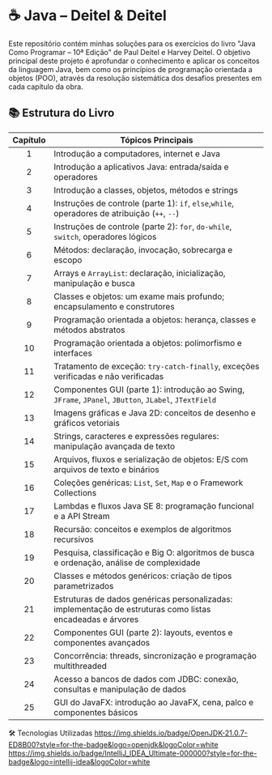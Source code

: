 # ☕ Java – Deitel & Deitel
Este repositório contém minhas soluções para os exercícios do livro "Java Como Programar – 10ª Edição" de Paul Deitel e Harvey Deitel.
O objetivo principal deste projeto é aprofundar o conhecimento e aplicar os conceitos da linguagem Java, bem como os princípios de programação orientada a objetos (POO), através da resolução sistemática dos desafios presentes em cada capítulo da obra.

## 📚 Estrutura do Livro
| Capítulo | Tópicos Principais                                                                                         |
| :------: |------------------------------------------------------------------------------------------------------------|
| 1 | Introdução a computadores, internet e Java                                                                 |
| 2 | Introdução a aplicativos Java: entrada/saída e operadores                                                  |
| 3 | Introdução a classes, objetos, métodos e strings                                                           |
| 4 | Instruções de controle (parte 1): `if`, `else`,`while`, operadores de atribuição (`++`, `--`)              |
| 5 | Instruções de controle (parte 2): `for`, `do-while`, `switch`, operadores lógicos                          |
| 6 | Métodos: declaração, invocação, sobrecarga e escopo                                                        |
| 7 | Arrays e `ArrayList`: declaração, inicialização, manipulação e busca                                       |
| 8 | Classes e objetos: um exame mais profundo; encapsulamento e construtores                                   |
| 9 | Programação orientada a objetos: herança, classes e métodos abstratos                                      |
| 10 | Programação orientada a objetos: polimorfismo e interfaces                                                 |
| 11 | Tratamento de exceção: `try-catch-finally`, exceções verificadas e não verificadas                         |
| 12 | Componentes GUI (parte 1): introdução ao Swing, `JFrame`, `JPanel`, `JButton`, `JLabel`, `JTextField`      |
| 13 | Imagens gráficas e Java 2D: conceitos de desenho e gráficos vetoriais                                      |
| 14 | Strings, caracteres e expressões regulares: manipulação avançada de texto                                  |
| 15 | Arquivos, fluxos e serialização de objetos: E/S com arquivos de texto e binários                           |
| 16 | Coleções genéricas: `List`, `Set`, `Map` e o Framework Collections                                         |
| 17 | Lambdas e fluxos Java SE 8: programação funcional e a API Stream                                           |
| 18 | Recursão: conceitos e exemplos de algoritmos recursivos                                                    |
| 19 | Pesquisa, classificação e Big O: algoritmos de busca e ordenação, análise de complexidade                  |
| 20 | Classes e métodos genéricos: criação de tipos parametrizados                                               |
| 21 | Estruturas de dados genéricas personalizadas: implementação de estruturas como listas encadeadas e árvores |
| 22 | Componentes GUI (parte 2): layouts, eventos e componentes avançados                                        |
| 23 | Concorrência: threads, sincronização e programação multithreaded                                           |
| 24 | Acesso a bancos de dados com JDBC: conexão, consultas e manipulação de dados                               |
| 25 | GUI do JavaFX: introdução ao JavaFX, cena, palco e componentes básicos                                     |

🛠 Tecnologias Utilizadas
https://img.shields.io/badge/OpenJDK-21.0.7-ED8B00?style=for-the-badge&logo=openjdk&logoColor=white
https://img.shields.io/badge/IntelliJ_IDEA_Ultimate-000000?style=for-the-badge&logo=intellij-idea&logoColor=white